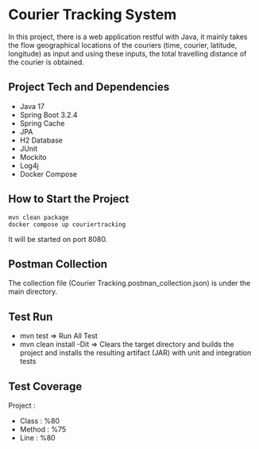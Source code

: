 # Courier Tracking System
In this project, there is a web application restful with Java, it mainly takes the flow geographical locations of the couriers (time, courier, latitude, longitude) as input and using these inputs, the total travelling distance of the courier is obtained. 



## Project Tech and Dependencies
* Java 17
* Spring Boot 3.2.4
* Spring Cache
* JPA
* H2 Database
* JUnit
* Mockito
* Log4j
* Docker Compose

## How to Start the Project
```shell
mvn clean package
docker compose up couriertracking
```

It will be started on port 8080.

## Postman Collection

The collection file (Courier Tracking.postman_collection.json) is under the main directory.

## Test Run
    
* mvn test => Run All Test
* mvn clean install -Dit => Clears the target directory and builds the project and installs the resulting artifact (JAR) with unit and integration tests

## Test Coverage
Project :
* Class : %80
* Method : %75
* Line : %80

